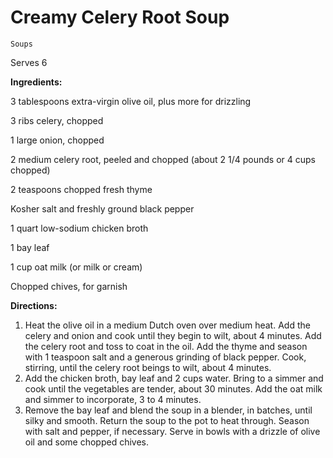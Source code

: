 # Creamy Celery Root Soup

`Soups`

Serves 6

**Ingredients:**

3 tablespoons extra-virgin olive oil, plus more for drizzling

3 ribs celery, chopped 

1 large onion, chopped 

2 medium celery root, peeled and chopped (about 2 1/4 pounds or 4 cups chopped) 

2 teaspoons chopped fresh thyme 

Kosher salt and freshly ground black pepper 

1 quart low-sodium chicken broth 

1 bay leaf 

1 cup oat milk (or milk or cream)

Chopped chives, for garnish 

**Directions:**

1. Heat the olive oil in a medium Dutch oven over medium heat. Add the celery and onion and cook until they begin to wilt, about 4 minutes. Add the celery root and toss to coat in the oil. Add the thyme and season with 1 teaspoon salt and a generous grinding of black pepper. Cook, stirring, until the celery root beings to wilt, about 4 minutes.
2. Add the chicken broth, bay leaf and 2 cups water. Bring to a simmer and cook until the vegetables are tender, about 30 minutes. Add the oat milk and simmer to incorporate, 3 to 4 minutes.
3. Remove the bay leaf and blend the soup in a blender, in batches, until silky and smooth. Return the soup to the pot to heat through. Season with salt and pepper, if necessary. Serve in bowls with a drizzle of olive oil and some chopped chives.
